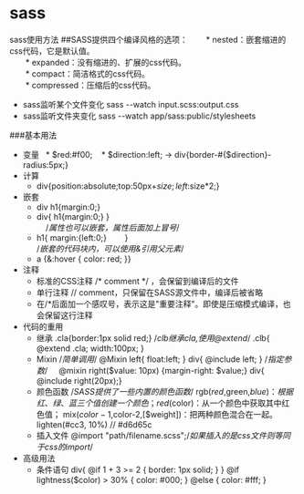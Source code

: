 # sass
sass使用方法
##SASS提供四个编译风格的选项：
　　* nested：嵌套缩进的css代码，它是默认值。<br>
　　* expanded：没有缩进的、扩展的css代码。<br>
　　* compact：简洁格式的css代码。<br>
　　* compressed：压缩后的css代码。<br>
+ sass监听某个文件变化
     sass --watch input.scss:output.css
+ sass监听文件夹变化
     sass --watch app/sass:public/stylesheets

###基本用法
+ 变量
    * $red:#f00;
    * $direction:left;  ->  div{border-#{$direction}-radius:5px;}
+ 计算
    * div{position:absolute;top:50px+$size;left:$size*2;}
+ 嵌套
    * div h1{margin:0;}<br>
    * div{
          h1{margin:0;}
        }<br>
     /*属性也可以嵌套，属性后面加上冒号*/ 
    * h1{
          margin:{left:0;}
        } <br>
     /*嵌套的代码块内，可以使用&引用父元素*/
    * a {&:hover { color: red; }}<br>
+ 注释
    * 标准的CSS注释 /* comment */ ，会保留到编译后的文件
    * 单行注释 // comment，只保留在SASS源文件中，编译后被省略
    * 在/*后面加一个感叹号，表示这是"重要注释"。即使是压缩模式编译，也会保留这行注释
+ 代码的重用
    * 继承
      .cla{border:1px solid red;}
      /*clb继承cla,使用@extend*/
      .clb{ @extend .cla; width:100px; }
    * Mixin
      /*简单调用*/
      @Mixin left{ float:left; }
      div{ @include left; }
      /*指定参数*/
      @mixin right($value: 10px) {margin-right: $value;}
      div{ @include right(20px);}
    * 颜色函数
      /*SASS提供了一些内置的颜色函数*/
       rgb($red,$green,$blue)：根据红、绿、蓝三个值创建一个颜色；
       red($color)：从一个颜色中获取其中红色值；
       mix($color-1,$color-2,[$weight])：把两种颜色混合在一起。
       lighten(#cc3, 10%) // #d6d65c
    * 插入文件
      @import "path/filename.scss";/*如果插入的是css文件则等同于css的import*/
+ 高级用法  
    * 条件语句
      div{ @if 1 + 3 >= 2 { border: 1px solid; } }
      @if lightness($color) > 30% { color: #000; } 
      @else { color: #fff; }
      
      
      
      
      
      
      
      
      
      
      
      
      
      
      
      
      
      
      
      
      
      
      
      
      
    
        
